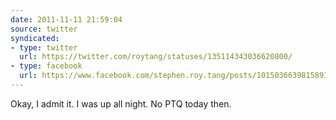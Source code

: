 ```yaml
---
date: 2011-11-11 21:59:04
source: twitter
syndicated:
- type: twitter
  url: https://twitter.com/roytang/statuses/135114343036620800/
- type: facebook
  url: https://www.facebook.com/stephen.roy.tang/posts/10150366398158912
---
```


Okay, I admit it. I was up all night. No PTQ today then.
